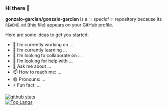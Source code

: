 ### Hi there 👋


**gonzalo-garcian/gonzalo-garcian** is a ✨ _special_ ✨ repository because its `README.md` (this file) appears on your GitHub profile.

Here are some ideas to get you started:

- 🔭 I’m currently working on ...
- 🌱 I’m currently learning ...
- 👯 I’m looking to collaborate on ...
- 🤔 I’m looking for help with ...
- 💬 Ask me about ...
- 📫 How to reach me: ...
- 😄 Pronouns: ...
- ⚡ Fun fact: ...  

[![github stats](https://github-readme-stats.vercel.app/api?username=gonzalo-garcian&count_private=true&show_icons=true&theme=radical&hide_rank=false)](https://github.com/anuraghazra/github-readme-stats)  
[![Top Langs](https://github-readme-stats.vercel.app/api/top-langs/?username=gonzalo-garcian)](https://github.com/anuraghazra/github-readme-stats)
